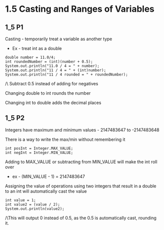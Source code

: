 # 1.5 Casting and Ranges of Variables
## 1_5 P1
Casting - temporarily treat a variable as another type
+ Ex - treat int as a double
```
double number = 11.0/4;
int roundedNumber = (int)(number + 0.5);
System.out.println("11.0 / 4 = " + number);
System.out.println("11 / 4 = " + (int)number);
System.out.println("11 / 4 rounded = " + roundedNumber);
```
/\ Subtract 0.5 instead of adding for negatives

Changing double to int rounds the number

Changing int to double adds the decimal places

## 1_5 P2
Integers have maximum and minimum values - 2147483647 to -2147483648

There is a way to write the max/min without remembering it
```
int posInt = Integer.MAX_VALUE;
int negInt = Integer.MIN_VALUE;
```
Adding to MAX_VALUE or subtracting from MIN_VALUE will make the int roll over
+ ex - (MIN_VALUE - 1) = 2147483647

Assigning the value of operations using two integers that result in a double to an int will automatically cast the value
```
int value = 1;
int value2 = (value / 2);
System.out.println(value2);
```
/\This will output 0 instead of 0.5, as the 0.5 is automatically cast, rounding it.
